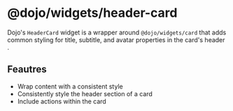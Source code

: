 # @dojo/widgets/header-card

Dojo's `HeaderCard` widget is a wrapper around `@dojo/widgets/card` that adds common styling for title, subtitle, and avatar properties in the card's header .

## Feautres

-   Wrap content with a consistent style
-   Consistently style the header section of a card
-   Include actions within the card
